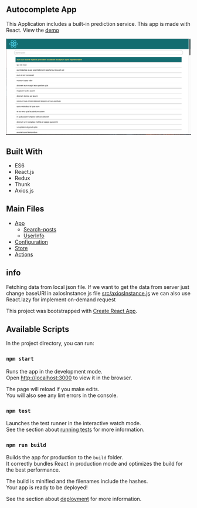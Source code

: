 ## Autocomplete App 

This Application includes a built-in prediction service. This app is made with React. 
View the [demo](https://searchpost.netlify.com/)

<img src="searchApp-preview.png" alt="preview">

## Built With

* ES6
* React.js
* Redux
* Thunk
* Axios.js

## Main Files

* [App](src/App.js)
    * [Search-posts](src/container/Search-posts.js)
    * [UserInfo](src/components/UserInfo)
* [Configuration](src/index.js)
* [Store](src/store)
* [Actions](src/actions)

## info
Fetching data from local json file. If we want to get the data from server just change baseURl in axiosInstance js file [src/axiosInstance.js](src/axiosInstance.js)
we can also use React.lazy for implement on-demand request




This project was bootstrapped with [Create React App](https://github.com/facebook/create-react-app).

## Available Scripts

In the project directory, you can run:

### `npm start`

Runs the app in the development mode.<br>
Open [http://localhost:3000](http://localhost:3000) to view it in the browser.

The page will reload if you make edits.<br>
You will also see any lint errors in the console.

### `npm test`

Launches the test runner in the interactive watch mode.<br>
See the section about [running tests](https://facebook.github.io/create-react-app/docs/running-tests) for more information.

### `npm run build`

Builds the app for production to the `build` folder.<br>
It correctly bundles React in production mode and optimizes the build for the best performance.

The build is minified and the filenames include the hashes.<br>
Your app is ready to be deployed!

See the section about [deployment](https://facebook.github.io/create-react-app/docs/deployment) for more information.
